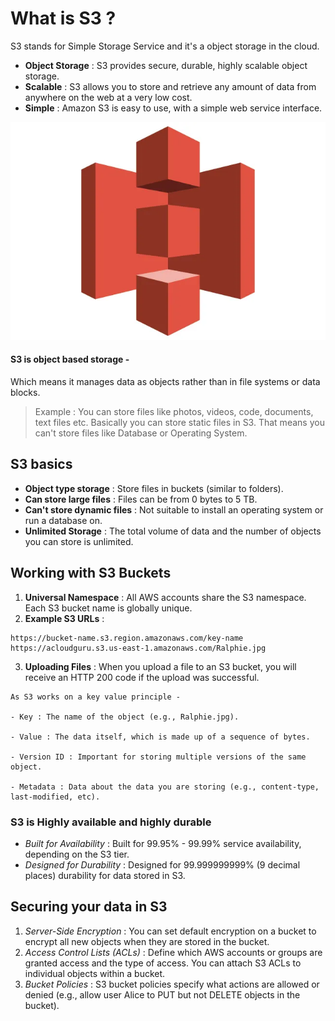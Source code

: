 # What is S3 ? 
S3 stands for Simple Storage Service and it's a object storage in the cloud.

- **Object Storage** : S3 provides secure, durable, highly scalable object storage.
- **Scalable** : S3 allows you to store and retrieve any amount of data from anywhere on the web at a very low cost.
- **Simple** : Amazon S3 is easy to use, with a simple web service interface. 

![Alt text](/Photos/s3-logo.png)

#### S3 is object based storage - 
Which means it manages data as objects rather than in file systems or data blocks.
> Example : You can store files like photos, videos, code, documents, text files etc.
Basically you can store static files in S3. That means you can't store files like Database or Operating System.

## S3 basics
- **Object type storage** : Store files in buckets (similar to folders).
- **Can store large files** : Files can be from 0 bytes to 5 TB.
- **Can't store dynamic files** : Not suitable to install an operating system or run a database on.
- **Unlimited Storage** : The total volume of data and the number of objects you can store is unlimited.

## Working with S3 Buckets
1. **Universal Namespace** : All AWS accounts share the S3 namespace. Each S3 bucket name is globally unique.
2. **Example S3 URLs** : 
```
https://bucket-name.s3.region.amazonaws.com/key-name
https://acloudguru.s3.us-east-1.amazonaws.com/Ralphie.jpg
```    
3. **Uploading Files** : When you upload a file to an S3 bucket, you will receive an HTTP 200 code if the upload was successful.
```
As S3 works on a key value principle - 

- Key : The name of the object (e.g., Ralphie.jpg).

- Value : The data itself, which is made up of a sequence of bytes.

- Version ID : Important for storing multiple versions of the same object.

- Metadata : Data about the data you are storing (e.g., content-type, last-modified, etc).
```
### S3 is Highly available and highly durable 
- *Built for Availability* : Built for 99.95% - 99.99% service availability, depending on the S3 tier.
- *Designed for Durability* : Designed for 99.999999999% (9 decimal places) durability for data stored in S3.

## Securing your data in S3
1. *Server-Side Encryption* : You can set default encryption on a bucket to encrypt all new objects when they are stored in the bucket.
2. *Access Control Lists (ACLs)* : Define which AWS accounts or groups are granted access and the type of access. You can attach S3 ACLs to individual objects within a bucket.
3. *Bucket Policies* : S3 bucket policies specify what actions are allowed or denied (e.g., allow user Alice to PUT but not DELETE objects in the bucket).